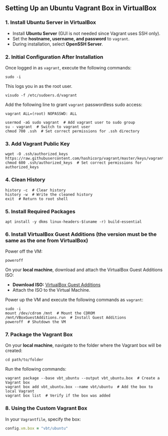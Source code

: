 ## Setting Up an Ubuntu Vagrant Box in VirtualBox

### 1. Install Ubuntu Server in VirtualBox
- Install **Ubuntu Server** (GUI is not needed since Vagrant uses SSH only).
- Set the **hostname, username, and password** to `vagrant`.
- During installation, select **OpenSSH Server**.

### 2. Initial Configuration After Installation
Once logged in as `vagrant`, execute the following commands:

``` 
sudo -i
```

This logs you in as the root user.

``` 
visudo -f /etc/sudoers.d/vagrant
```

Add the following line to grant `vagrant` passwordless sudo access:

```plaintext
vagrant ALL=(root) NOPASSWD: ALL
```

``` 
usermod -aG sudo vagrant  # Add vagrant user to sudo group
su - vagrant  # Switch to vagrant user
chmod 700 .ssh  # Set correct permissions for .ssh directory
```

### 3. Add Vagrant Public Key
``` 
wget -O .ssh/authorized_keys https://raw.githubusercontent.com/hashicorp/vagrant/master/keys/vagrant.pub
chmod 600 .ssh/authorized_keys  # Set correct permissions for authorized_keys
```

### 4. Clean History
``` 
history -c  # Clear history
history -w  # Write the cleaned history
exit  # Return to root shell
```

### 5. Install Required Packages
``` 
apt install -y dkms linux-headers-$(uname -r) build-essential
```

### 6. Install VirtualBox Guest Additions (the version must be the same as the one from VirtualBox)
Power off the VM:
``` 
poweroff
```

On your **local machine**, download and attach the VirtualBox Guest Additions ISO:
- **Download ISO:** [VirtualBox Guest Additions](https://download.virtualbox.org/virtualbox/7.1.6/VBoxGuestAdditions_7.1.6.iso)
- Attach the ISO to the Virtual Machine.

Power up the VM and execute the following commands as `vagrant`:

``` 
sudo -i
mount /dev/cdrom /mnt  # Mount the CDROM
/mnt/VBoxGuestAdditions.run  # Install Guest Additions
poweroff  # Shutdown the VM
```

### 7. Package the Vagrant Box
On your **local machine**, navigate to the folder where the Vagrant box will be created:
``` 
cd path/to/folder
```

Run the following commands:
``` 
vagrant package --base vbt_ubuntu --output vbt_ubuntu.box  # Create a Vagrant box
vagrant box add vbt_ubuntu.box --name vbt/ubuntu  # Add the box to local Vagrant
vagrant box list  # Verify if the box was added
```

### 8. Using the Custom Vagrant Box
In your `Vagrantfile`, specify the box:

```ruby
config.vm.box = "vbt/ubuntu"
